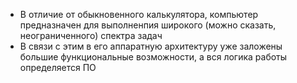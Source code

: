 - В отличие от обыкновенного калькулятора, компьютер предназначен для выполненпия широкого (можно сказать, неограниченного) спектра задач
- В связи с этим в его аппаратную архитектуру уже заложены большие функциональные возможности, а вся логика работы определяется ПО